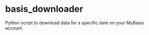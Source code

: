 basis_downloader
================

Python script to download data for a specific date on your MyBasis account. 
